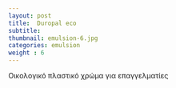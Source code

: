 ```yaml
---
layout: post
title:  Duropal eco
subtitle: 
thumbnail: emulsion-6.jpg 
categories: emulsion
weight : 6
---
```


Οικολογικό πλαστικό χρώμα για επαγγελματίες